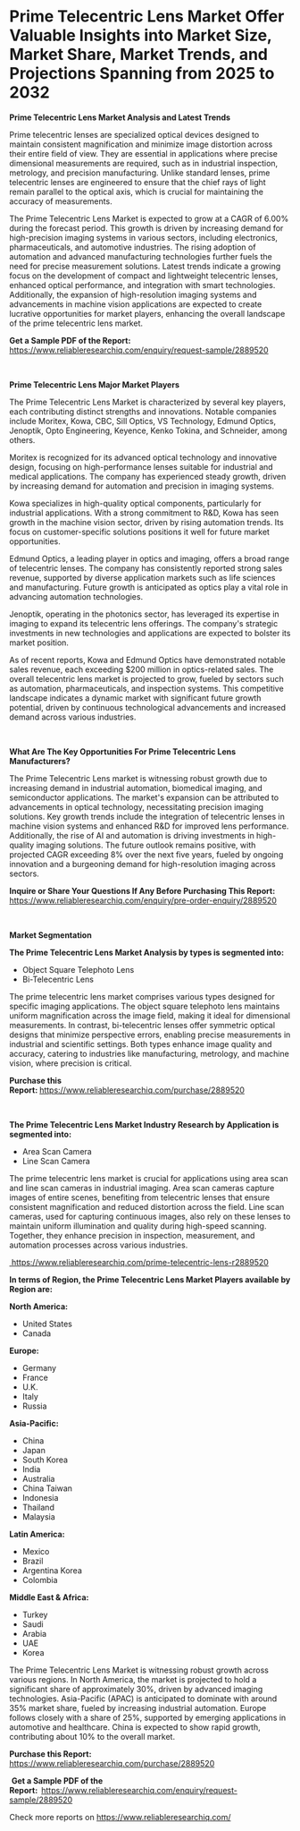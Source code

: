 <p><h1>Prime Telecentric Lens Market Offer Valuable Insights into Market Size, Market Share, Market Trends, and Projections Spanning from 2025 to 2032</h1></p><p><strong>Prime Telecentric Lens Market Analysis and Latest Trends</strong></p>
<p><p>Prime telecentric lenses are specialized optical devices designed to maintain consistent magnification and minimize image distortion across their entire field of view. They are essential in applications where precise dimensional measurements are required, such as in industrial inspection, metrology, and precision manufacturing. Unlike standard lenses, prime telecentric lenses are engineered to ensure that the chief rays of light remain parallel to the optical axis, which is crucial for maintaining the accuracy of measurements.</p><p>The Prime Telecentric Lens Market is expected to grow at a CAGR of 6.00% during the forecast period. This growth is driven by increasing demand for high-precision imaging systems in various sectors, including electronics, pharmaceuticals, and automotive industries. The rising adoption of automation and advanced manufacturing technologies further fuels the need for precise measurement solutions. Latest trends indicate a growing focus on the development of compact and lightweight telecentric lenses, enhanced optical performance, and integration with smart technologies. Additionally, the expansion of high-resolution imaging systems and advancements in machine vision applications are expected to create lucrative opportunities for market players, enhancing the overall landscape of the prime telecentric lens market.</p></p>
<p><strong>Get a Sample PDF of the Report:&nbsp;</strong> <a href="https://www.reliableresearchiq.com/enquiry/request-sample/2889520?utm_campaign=2727&utm_medium=2&utm_source=Github&utm_content=ia&utm_term=14032025&utm_id=prime-telecentric-lens">https://www.reliableresearchiq.com/enquiry/request-sample/2889520</a></p>
<p>&nbsp;</p>
<p><strong>Prime Telecentric Lens Major Market Players</strong></p>
<p><p>The Prime Telecentric Lens Market is characterized by several key players, each contributing distinct strengths and innovations. Notable companies include Moritex, Kowa, CBC, Sill Optics, VS Technology, Edmund Optics, Jenoptik, Opto Engineering, Keyence, Kenko Tokina, and Schneider, among others.</p><p>Moritex is recognized for its advanced optical technology and innovative design, focusing on high-performance lenses suitable for industrial and medical applications. The company has experienced steady growth, driven by increasing demand for automation and precision in imaging systems.</p><p>Kowa specializes in high-quality optical components, particularly for industrial applications. With a strong commitment to R&D, Kowa has seen growth in the machine vision sector, driven by rising automation trends. Its focus on customer-specific solutions positions it well for future market opportunities.</p><p>Edmund Optics, a leading player in optics and imaging, offers a broad range of telecentric lenses. The company has consistently reported strong sales revenue, supported by diverse application markets such as life sciences and manufacturing. Future growth is anticipated as optics play a vital role in advancing automation technologies.</p><p>Jenoptik, operating in the photonics sector, has leveraged its expertise in imaging to expand its telecentric lens offerings. The company's strategic investments in new technologies and applications are expected to bolster its market position.</p><p>As of recent reports, Kowa and Edmund Optics have demonstrated notable sales revenue, each exceeding $200 million in optics-related sales. The overall telecentric lens market is projected to grow, fueled by sectors such as automation, pharmaceuticals, and inspection systems. This competitive landscape indicates a dynamic market with significant future growth potential, driven by continuous technological advancements and increased demand across various industries.</p></p>
<p>&nbsp;</p>
<p><strong>What Are The Key Opportunities For Prime Telecentric Lens Manufacturers?</strong></p>
<p><p>The Prime Telecentric Lens market is witnessing robust growth due to increasing demand in industrial automation, biomedical imaging, and semiconductor applications. The market's expansion can be attributed to advancements in optical technology, necessitating precision imaging solutions. Key growth trends include the integration of telecentric lenses in machine vision systems and enhanced R&D for improved lens performance. Additionally, the rise of AI and automation is driving investments in high-quality imaging solutions. The future outlook remains positive, with projected CAGR exceeding 8% over the next five years, fueled by ongoing innovation and a burgeoning demand for high-resolution imaging across sectors.</p></p>
<p><strong>Inquire or Share Your Questions If Any Before Purchasing This Report:</strong> <a href="https://www.reliableresearchiq.com/enquiry/pre-order-enquiry/2889520?utm_campaign=2727&utm_medium=2&utm_source=Github&utm_content=ia&utm_term=14032025&utm_id=prime-telecentric-lens">https://www.reliableresearchiq.com/enquiry/pre-order-enquiry/2889520</a></p>
<p>&nbsp;</p>
<p><strong>Market Segmentation</strong></p>
<p><strong>The Prime Telecentric Lens Market Analysis by types is segmented into:</strong></p>
<p><ul><li>Object Square Telephoto Lens</li><li>Bi-Telecentric Lens</li></ul></p>
<p><p>The prime telecentric lens market comprises various types designed for specific imaging applications. The object square telephoto lens maintains uniform magnification across the image field, making it ideal for dimensional measurements. In contrast, bi-telecentric lenses offer symmetric optical designs that minimize perspective errors, enabling precise measurements in industrial and scientific settings. Both types enhance image quality and accuracy, catering to industries like manufacturing, metrology, and machine vision, where precision is critical.</p></p>
<p><strong>Purchase this Report:&nbsp;</strong><a href="https://www.reliableresearchiq.com/purchase/2889520?utm_campaign=2727&utm_medium=2&utm_source=Github&utm_content=ia&utm_term=14032025&utm_id=prime-telecentric-lens">https://www.reliableresearchiq.com/purchase/2889520</a></p>
<p>&nbsp;</p>
<p><strong>The Prime Telecentric Lens Market Industry Research by Application is segmented into:</strong></p>
<p><ul><li>Area Scan Camera</li><li>Line Scan Camera</li></ul></p>
<p><p>The prime telecentric lens market is crucial for applications using area scan and line scan cameras in industrial imaging. Area scan cameras capture images of entire scenes, benefiting from telecentric lenses that ensure consistent magnification and reduced distortion across the field. Line scan cameras, used for capturing continuous images, also rely on these lenses to maintain uniform illumination and quality during high-speed scanning. Together, they enhance precision in inspection, measurement, and automation processes across various industries.</p></p>
<p><a href="https://www.reliableresearchiq.com/prime-telecentric-lens-r2889520?utm_campaign=2727&utm_medium=2&utm_source=Github&utm_content=ia&utm_term=14032025&utm_id=prime-telecentric-lens">&nbsp;https://www.reliableresearchiq.com/prime-telecentric-lens-r2889520</a></p>
<p><strong>In terms of Region, the Prime Telecentric Lens Market Players available by Region are:</strong></p>
<p>
    <p> <strong> North America: </strong>
        <ul>
            <li>United States</li>
            <li>Canada</li>
        </ul>
        </p> 
    <p> <strong> Europe: </strong>
        <ul>
            <li>Germany</li>
            <li>France</li>
            <li>U.K.</li>
            <li>Italy</li>
            <li>Russia</li>
        </ul>
        </p> 
    <p> <strong> Asia-Pacific: </strong>
        <ul>
            <li>China</li>
            <li>Japan</li>
            <li>South Korea</li>
            <li>India</li>
            <li>Australia</li>
            <li>China Taiwan</li>
            <li>Indonesia</li>
            <li>Thailand</li>
            <li>Malaysia</li>
        </ul>
        </p> 
    <p> <strong> Latin America: </strong>
        <ul>
            <li>Mexico</li>
            <li>Brazil</li>
            <li>Argentina Korea</li>
            <li>Colombia</li>
        </ul>
        </p> 
    <p> <strong> Middle East & Africa: </strong>
        <ul>
            <li>Turkey</li>
            <li>Saudi</li>
            <li>Arabia</li>
            <li>UAE</li>
            <li>Korea</li>
        </ul>
    </p>
    </p>
<p><p>The Prime Telecentric Lens Market is witnessing robust growth across various regions. In North America, the market is projected to hold a significant share of approximately 30%, driven by advanced imaging technologies. Asia-Pacific (APAC) is anticipated to dominate with around 35% market share, fueled by increasing industrial automation. Europe follows closely with a share of 25%, supported by emerging applications in automotive and healthcare. China is expected to show rapid growth, contributing about 10% to the overall market.</p></p>
<p><strong>Purchase this Report: </strong><a href="https://www.reliableresearchiq.com/purchase/2889520?utm_campaign=2727&utm_medium=2&utm_source=Github&utm_content=ia&utm_term=14032025&utm_id=prime-telecentric-lens">https://www.reliableresearchiq.com/purchase/2889520</a></p>
<p>&nbsp;<strong>Get a Sample PDF of the Report:&nbsp;&nbsp;</strong><a href="https://www.reliableresearchiq.com/enquiry/request-sample/2889520?utm_campaign=2727&utm_medium=2&utm_source=Github&utm_content=ia&utm_term=14032025&utm_id=prime-telecentric-lens">https://www.reliableresearchiq.com/enquiry/request-sample/2889520</a></p>
<p><strong></strong></p>
<p>Check more reports on <a href="https://www.reliableresearchiq.com/?utm_campaign=2727&utm_medium=2&utm_source=Github&utm_content=ia&utm_term=14032025&utm_id=prime-telecentric-lens">https://www.reliableresearchiq.com/</a></p>